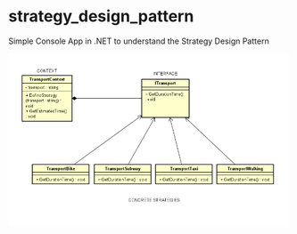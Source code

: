 # strategy_design_pattern
Simple Console App in .NET to understand the Strategy Design Pattern

![uml_strategy](imgs/uml_strategy.png)

